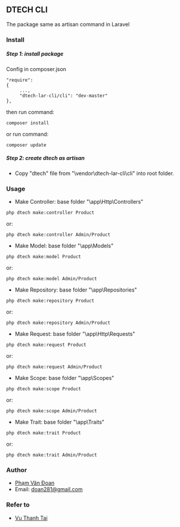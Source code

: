 ## DTECH CLI
The package same as artisan command in Laravel
### Install
##### Step 1: install package
Config in composer.json
```
"require": 
{
     ...,
     "dtech-lar-cli/cli": "dev-master"
},
```
then run command:
```
composer install
```
or run command:
```
composer update
```
##### Step 2: create dtech as artisan
- Copy "dtech" file from "\vendor\dtech-lar-cli\cli" into root folder.
### Usage
- Make Controller: base folder "\app\Http\Controllers"
```
php dtech make:controller Product
```
or:
```
php dtech make:controller Admin/Product
```
- Make Model: base folder "\app\Models"
```
php dtech make:model Product
```
or:
```
php dtech make:model Admin/Product
```
- Make Repository: base folder "\app\Repositories"
```
php dtech make:repository Product
```
or:
```
php dtech make:repository Admin/Product
```
- Make Request: base folder "\app\Http\Requests"
```
php dtech make:request Product
```
or:
```
php dtech make:request Admin/Product
```
- Make Scope: base folder "\app\Scopes"
```
php dtech make:scope Product
```
or:
```
php dtech make:scope Admin/Product
```
- Make Trait: base folder "\app\Traits"
```
php dtech make:trait Product
```
or:
```
php dtech make:trait Admin/Product
```
### Author
- [Phạm Văn Đoan](https://github.com/doan281?tab=repositories) 
- Email: doan281@gmail.com
### Refer to
- [Vu Thanh Tai](https://github.com/thanhtaivtt/taiscript)
